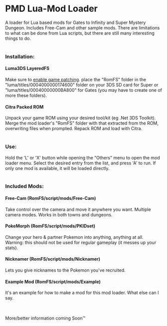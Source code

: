 # PMD Lua-Mod Loader

A loader for Lua based mods for Gates to Infinity and Super Mystery Dungeon.  Includes Free-Cam and other sample mods.
There are limitations to what can be done from Lua scripts, but there are still many interesting things to do.  
&nbsp;  
  
### Installation:
 
#### Luma3DS LayeredFS
Make sure to [enable game patching](https://github.com/AuroraWright/Luma3DS/wiki/Optional-features).
place the "RomFS" folder in the "luma/titles/0004000000174600" folder on your 3DS SD card for Super or "luma/titles/00040000000BA800" for Gates (you may have to create one of more these folders).  
  
#### Citra Packed ROM
Unpack your game ROM using your desired tool/kit (eg .Net 3DS Toolkit).  Merge the mod loader's "RomFS" folder with that extracted from the ROM, overwriting files when prompted.  Repack ROM and load with Citra.  
&nbsp;  
  
### Use:
Hold the 'L' or 'X' button while opening the "Others" menu to open the mod loader menu.  Select the desired entry from the list, and press 'A' to run.  If only one mod is available, it will be loaded directly.  
&nbsp;  
  
### Included Mods:

#### Free-Cam (RomFS/script/mods/Free-Cam)
Take control over the camera and move it anywhere you want. Multiple camera modes. Works in both towns and dungeons.
    
#### PokeMorph (RomFS/script/mods/PKIDset)
   Change your hero & partner Pokemon into anything, anything at all.  Warning: this should not be used for regular gameplay (it messes up your stats).  
    
#### Nicknamer (RomFS/script/mods/Nicknamer)
Lets you give nicknames to the Pokemon you've recruited.  
   
#### Example Mod (RomFS/script/mods/Example)
It's an example for how to make a mod for this mod loader.  What else can I say.   
&nbsp;  
&nbsp;  
  
More/better information coming Soon&trade;